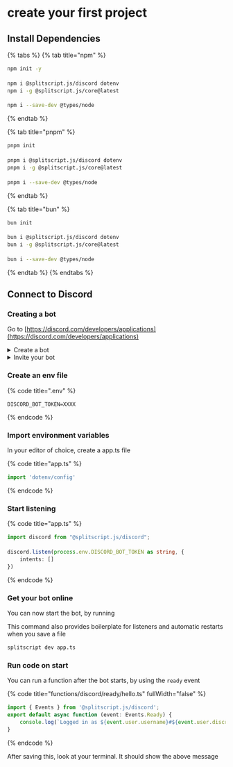 # create your first project

## Install Dependencies

{% tabs %}
{% tab title="npm" %}
```bash
npm init -y

npm i @splitscript.js/discord dotenv
npm i -g @splitscript.js/core@latest

npm i --save-dev @types/node
```
{% endtab %}

{% tab title="pnpm" %}
```bash
pnpm init

pnpm i @splitscript.js/discord dotenv
pnpm i -g @splitscript.js/core@latest

pnpm i --save-dev @types/node
```
{% endtab %}

{% tab title="bun" %}
```bash
bun init

bun i @splitscript.js/discord dotenv
bun i -g @splitscript.js/core@latest

bun i --save-dev @types/node
```
{% endtab %}
{% endtabs %}

## Connect to Discord

### Creating a bot

Go to [https://discord.com/developers/applications](https://discord.com/developers/applications)

<details>

<summary>Create a bot</summary>

<img src="../.gitbook/assets/newapp (1).png" alt="Click &#x22;New Application&#x22;" data-size="original">

![Enter a name and click "Create"](../.gitbook/assets/create.png)

![Click "Reset Token"](<../.gitbook/assets/resettoken (1).png>)

![Click Copy](../.gitbook/assets/copy.png)

</details>

<details>

<summary>Invite your bot</summary>

![Click "Installation"](../.gitbook/assets/invitelink.png)

![Select "Discord Provided Link"](../.gitbook/assets/discordprovidedlink.png)

![Add "bot" scope and "Administrator" permissions](../.gitbook/assets/botadmin.png)

Open the install link

</details>

### Create an env file

{% code title=".env" %}
```
DISCORD_BOT_TOKEN=XXXX
```
{% endcode %}

### Import environment variables

In your editor of choice, create a app.ts file

{% code title="app.ts" %}
```typescript
import 'dotenv/config'
```
{% endcode %}

### Start listening

{% code title="app.ts" %}
```typescript
import discord from "@splitscript.js/discord";

discord.listen(process.env.DISCORD_BOT_TOKEN as string, {
    intents: []
})
```
{% endcode %}

### Get your bot online

You can now start the bot, by running

This command also provides boilerplate for listeners and automatic restarts when you save a file

```bash
splitscript dev app.ts
```

### Run code on start

You can run a function after the bot starts, by using the `ready` event

{% code title="functions/discord/ready/hello.ts" fullWidth="false" %}
```typescript
import { Events } from '@splitscript.js/discord';
export default async function (event: Events.Ready) {
    console.log(`Logged in as ${event.user.username}#${event.user.discriminator}`)
}
```
{% endcode %}

After saving this, look at your terminal. It should show the above message
